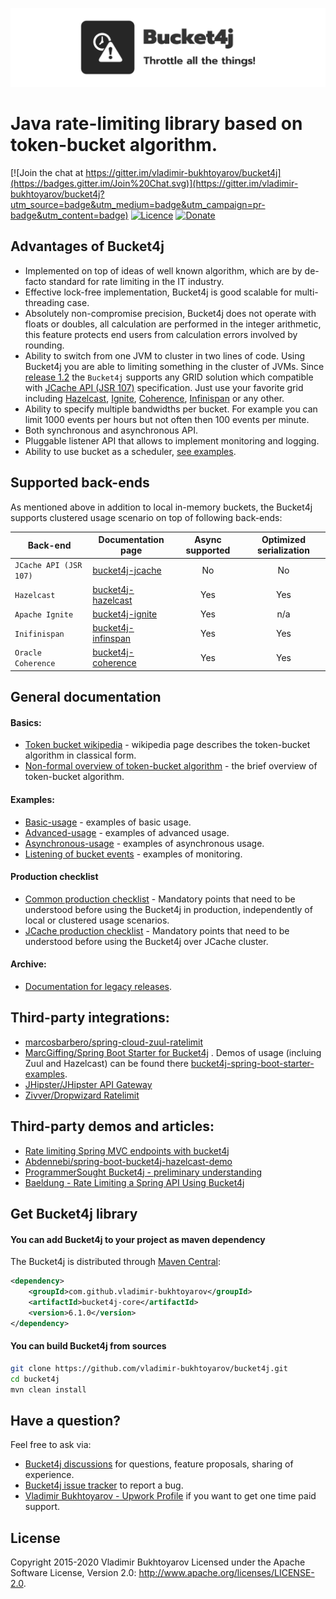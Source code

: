 ![](/doc-pages/white-logo.png)

# Java rate-limiting library based on token-bucket algorithm.
[![Join the chat at https://gitter.im/vladimir-bukhtoyarov/bucket4j](https://badges.gitter.im/Join%20Chat.svg)](https://gitter.im/vladimir-bukhtoyarov/bucket4j?utm_source=badge&utm_medium=badge&utm_campaign=pr-badge&utm_content=badge)
[![Licence](https://img.shields.io/hexpm/l/plug.svg)](https://github.com/vladimir-bukhtoyarov/bucket4j/blob/master/LICENSE)
[![Donate](https://img.shields.io/badge/Donate-PayPal-green.svg)](https://www.paypal.com/cgi-bin/webscr?cmd=_s-xclick&hosted_button_id=BCY8T8GHTT5T4)

## Advantages of Bucket4j
* Implemented on top of ideas of well known algorithm, which are by de-facto standard for rate limiting in the IT industry.
* Effective lock-free implementation, Bucket4j is good scalable for multi-threading case.
* Absolutely non-compromise precision, Bucket4j does not operate with floats or doubles, all calculation are performed in the integer arithmetic,
this feature protects end users from calculation errors involved by rounding.
* Ability to switch from one JVM to cluster in two lines of code. Using Bucket4j you are able to limiting something in the cluster of JVMs.
Since [release 1.2](https://github.com/vladimir-bukhtoyarov/bucket4j/releases/tag/1.2.0) the ```Bucket4j``` supports any GRID solution which compatible with [JCache API (JSR 107)](https://www.jcp.org/en/jsr/detail?id=107) specification.
Just use your favorite grid including [Hazelcast](http://hazelcast.com/products/hazelcast/), [Ignite](https://ignite.apache.org/), [Coherence](http://www.oracle.com/technetwork/middleware/coherence/overview/index.html), [Infinispan](http://infinispan.org/) or any other.
* Ability to specify multiple bandwidths per bucket. For example you can limit 1000 events per hours but not often then 100 events per minute.
* Both synchronous and asynchronous API.
* Pluggable listener API that allows to implement monitoring and logging.
* Ability to use bucket as a scheduler, [see examples](https://github.com/vladimir-bukhtoyarov/bucket4j/blob/4.0/doc-pages/basic-usage.md#example-2---using-bucket-as-scheduler).

## Supported back-ends
As mentioned above in addition to local in-memory buckets, the Bucket4j supports clustered usage scenario on top of following back-ends:
 
| Back-end                   | Documentation page                                  | Async supported | Optimized serialization |
| -------------------------- | --------------------------------------------------- | :-------------: | :-------------:         |
| ```JCache API (JSR 107)``` | [bucket4j-jcache](doc-pages/jcache-usage.md)        | No              | No                      |
| ```Hazelcast```            | [bucket4j-hazelcast](doc-pages/hazelcast.md)        | Yes             | Yes                     |
| ```Apache Ignite```        | [bucket4j-ignite](doc-pages/ignite.md)              | Yes             | n/a                     |
| ```Inifinispan```          | [bucket4j-infinspan](doc-pages/infinispan.md)       | Yes             | Yes                     |
| ```Oracle Coherence```     | [bucket4j-coherence](doc-pages/coherence.md)        | Yes             | Yes                     |

## General documentation
#### Basics:
* [Token bucket wikipedia](https://en.wikipedia.org/wiki/Token_bucket) - wikipedia page describes the token-bucket algorithm in classical form.
* [Non-formal overview of token-bucket algorithm](doc-pages/token-bucket-brief-overview.md) - the brief overview of token-bucket algorithm.

#### Examples:
* [Basic-usage](doc-pages/basic-usage.md) - examples of basic usage.
* [Advanced-usage](doc-pages/advanced-usage.md) - examples of advanced usage.
* [Asynchronous-usage](doc-pages/asynchronous.md) - examples of asynchronous usage.
* [Listening of bucket events](doc-pages/listener.md) - examples of monitoring.

#### Production checklist
* [Common production checklist](doc-pages/production-generic-checklist.md) - Mandatory points that need to be understood before using the Bucket4j in production, independently of local or clustered usage scenarios.
* [JCache production checklist](doc-pages/production-jcache-checklist.md) - Mandatory points that need to be understood before using the Bucket4j over JCache cluster.

#### Archive:
* [Documentation for legacy releases](doc-pages/archive-links.md).

## Third-party integrations:
* [marcosbarbero/spring-cloud-zuul-ratelimit](https://github.com/marcosbarbero/spring-cloud-zuul-ratelimit)
* [MarcGiffing/Spring Boot Starter for Bucket4j](https://github.com/MarcGiffing/bucket4j-spring-boot-starter) . Demos of usage (incluing Zuul and Hazelcast) can be found there [bucket4j-spring-boot-starter-examples](https://github.com/MarcGiffing/bucket4j-spring-boot-starter-examples).
* [JHipster/JHipster API Gateway](https://jhipster.github.io/api-gateway/#rate_limiting)
* [Zivver/Dropwizard Ratelimit](https://github.com/zivver/dropwizard-ratelimit)

## Third-party demos and articles:
* [Rate limiting Spring MVC endpoints with bucket4j](https://golb.hplar.ch/2019/08/rate-limit-bucket4j.html)
* [Abdennebi/spring-boot-bucket4j-hazelcast-demo](https://github.com/Abdennebi/spring-boot-bucket4j-hazelcast-demo)
* [ProgrammerSought Bucket4j - preliminary understanding](http://www.programmersought.com/article/2524209291/)
* [Baeldung - Rate Limiting a Spring API Using Bucket4j](https://www.baeldung.com/spring-bucket4j)

## Get Bucket4j library
#### You can add Bucket4j to your project as maven dependency
The Bucket4j is distributed through [Maven Central](http://search.maven.org/):
```xml
<dependency>
    <groupId>com.github.vladimir-bukhtoyarov</groupId>
    <artifactId>bucket4j-core</artifactId>
    <version>6.1.0</version>
</dependency>
``` 
#### You can build Bucket4j from sources
```bash
git clone https://github.com/vladimir-bukhtoyarov/bucket4j.git
cd bucket4j
mvn clean install
```

## Have a question?
Feel free to ask via:
* [Bucket4j discussions](https://github.com/vladimir-bukhtoyarov/bucket4j/discussions) for questions, feature proposals, sharing of experience.
* [Bucket4j issue tracker](https://github.com/vladimir-bukhtoyarov/bucket4j/issues/new) to report a bug.
* [Vladimir Bukhtoyarov - Upwork Profile](https://www.upwork.com/freelancers/~013d8e02a32ffdd5f5) if you want to get one time paid support. 

## License
Copyright 2015-2020 Vladimir Bukhtoyarov
Licensed under the Apache Software License, Version 2.0: <http://www.apache.org/licenses/LICENSE-2.0>.